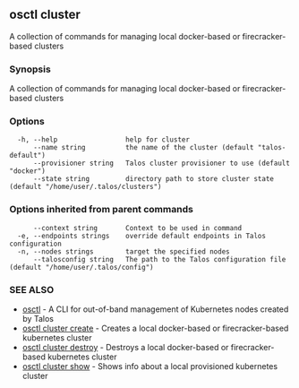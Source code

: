 <!-- markdownlint-disable -->
## osctl cluster

A collection of commands for managing local docker-based or firecracker-based clusters

### Synopsis

A collection of commands for managing local docker-based or firecracker-based clusters

### Options

```
  -h, --help                 help for cluster
      --name string          the name of the cluster (default "talos-default")
      --provisioner string   Talos cluster provisioner to use (default "docker")
      --state string         directory path to store cluster state (default "/home/user/.talos/clusters")
```

### Options inherited from parent commands

```
      --context string       Context to be used in command
  -e, --endpoints strings    override default endpoints in Talos configuration
  -n, --nodes strings        target the specified nodes
      --talosconfig string   The path to the Talos configuration file (default "/home/user/.talos/config")
```

### SEE ALSO

* [osctl](osctl.md)	 - A CLI for out-of-band management of Kubernetes nodes created by Talos
* [osctl cluster create](osctl_cluster_create.md)	 - Creates a local docker-based or firecracker-based kubernetes cluster
* [osctl cluster destroy](osctl_cluster_destroy.md)	 - Destroys a local docker-based or firecracker-based kubernetes cluster
* [osctl cluster show](osctl_cluster_show.md)	 - Shows info about a local provisioned kubernetes cluster

